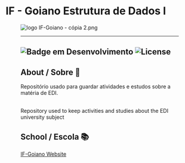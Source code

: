 # IF - Goiano Estrutura de Dados I
<figure>

  <img src="logo IF-Goiano - cópia 2.png" alt="logo IF-Goiano - cópia 2.png">
 
 ----------
![Badge em Desenvolvimento](http://img.shields.io/static/v1?label=STATUS&message=EM%20DESENVOLVIMENTO&color=GREEN&style=for-the-badge) 
![License](https://img.shields.io/bower/l/Mi?style=for-the-badge)
----------
  
## About / Sobre 📌
  
Repositório usado para guardar atividades e estudos sobre a matéria de EDI.

<br>
Repository used to keep activities and studies about the EDI university subject
<br>
  
## School / Escola  📚

[IF-Goiano Website](https://ifgoiano.edu.br/home/index.php)
